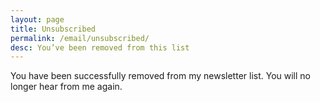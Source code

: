 ```yaml
---
layout: page
title: Unsubscribed
permalink: /email/unsubscribed/
desc: You’ve been removed from this list
---
```


You have been successfully removed from my newsletter list. You will no longer hear from me again.
